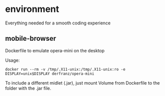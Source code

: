 # environment
Everything needed for a smooth coding experience

## mobile-browser
Dockerfile to emulate opera-mini on the desktop

Usage:

```docker run --rm -v /tmp/.X11-unix:/tmp/.X11-unix:ro -e DISPLAY=unix$DISPLAY derfranz/opera-mini```

To include a different midlet (.jar), just mount Volume from Dockerfile to the folder with the .jar file.
